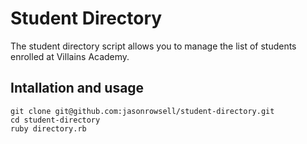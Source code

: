 # Student Directory

The student directory script allows you to manage the list of students enrolled at Villains Academy. 

## Intallation and usage

```shell
git clone git@github.com:jasonrowsell/student-directory.git
cd student-directory
ruby directory.rb
```
